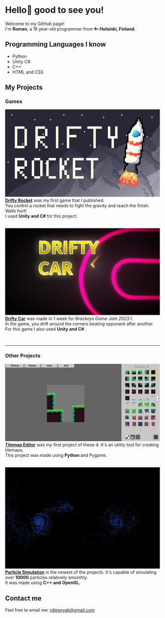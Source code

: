 # Hello👋 good to see you! <br>

Welcome to my GitHub page! <br>
I'm <b>Roman</b>, a 16 year-old programmer from <img src="Assets/FinnishFlag.png" width=15px/> <b>Helsinki, Finland</b>. <br>


## Programming Languages I know

* Python
* Unity C#
* C++
* HTML and CSS


## My Projects

### Games
<a href="https://omppu42.itch.io/drifty-rocket"> <img src="Assets/DriftyRocket1.png" width=600px> </a>
<br>
<a href="https://omppu42.itch.io/drifty-rocket"> <b> Drifty Rocket</b></a> was my first game that I published. <br> You control a rocket that needs to fight the gravity and reach the finish. Walls hurt! <br>
I used <b> Unity and C# </b> for this project. <br> <br>

<a href="https://omppu42.itch.io/drifty-car"> <img src="Assets/DriftyCar.png" width=600px> </a> <br>
<a href="https://omppu42.itch.io/drifty-car"><b> Drifty Car</b></a> was made in 1 week for <i> Brackeys Game Jam 2023.1</i>. <br>
In the game, you drift around the corners beating opponent after another.<br>
For this game I also used <b> Unity and C# </b>.

<br>

----

### Other Projects 

<a href="https://github.com/Omppu42/TilemapEditor"> <img src="Assets/TilemapEditor.png" width=600px> </a> <br>
<a href="https://github.com/Omppu42/TilemapEditor"><b> Tilemap Editor</b></a> was my first project of these 4. It's an utility tool for creating tilemaps. <br>
This project was made using <b> Python </b> and Pygame. <br> <br>

<a href="https://github.com/Omppu42/ParticleSimulation"> <img src="Assets/ParticleSimulation.png" width=600px> </a> <br>
<a href="https://github.com/Omppu42/ParticleSimulation"><b> Particle Simulation</b></a> is the newest of the projects. It's capable of simulating over <b>10000</b> particles relatively smoothly. <br>
It was made using <b> C++ and OpenGL.</b>

## Contact me

Feel free to email me: rdlesnyak@gmail.com
